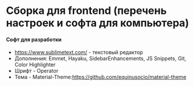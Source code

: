 # Сборка для frontend (перечень настроек и софта для компьютера)

#### Софт для разработки
* https://www.sublimetext.com/ - текстовый редактор
 * Дополнения: Emmet, Hayaku, SidebarEnhancements, JS Snippets, Git, Color Highlighter
 * Шрифт - Operator
 * Тема - Material-Theme:https://github.com/equinusocio/material-theme

